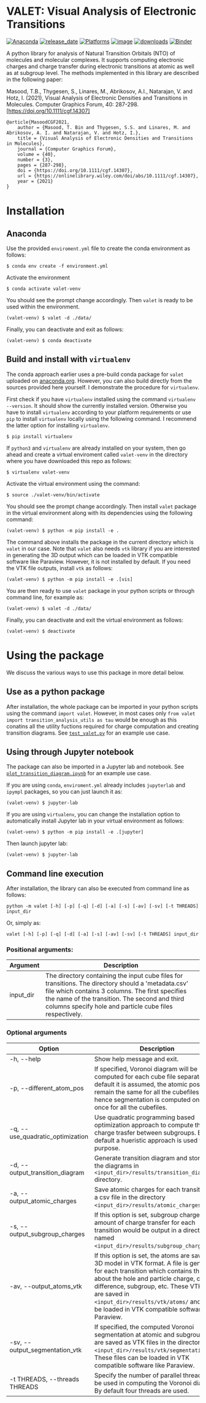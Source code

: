 # VALET: Visual Analysis of Electronic Transitions

[![Anaconda](https://anaconda.org/tbmasood/valet/badges/version.svg)](https://anaconda.org/tbmasood/valet)
[![release_date](https://anaconda.org/tbmasood/valet/badges/latest_release_date.svg)](https://anaconda.org/tbmasood/valet)
[![Platforms](https://anaconda.org/tbmasood/valet/badges/platforms.svg)](https://anaconda.org/tbmasood/valet)
[![image](https://img.shields.io/badge/License-MIT-yellow.svg)](https://opensource.org/licenses/MIT)
[![downloads](https://anaconda.org/tbmasood/valet/badges/downloads.svg)](https://anaconda.org/tbmasood/valet)
[![Binder](https://mybinder.org/badge_logo.svg)](https://mybinder.org/v2/gh/tbmasood/VALET/HEAD)


A python library for analysis of Natural Transition Orbitals (NTO) of molecules and molecular complexes. It supports computing electronic charges and charge transfer during electronic transitions at atomic as well as at subgroup level. The methods implemented in this library are described in the following paper:

Masood, T.B., Thygesen, S., Linares, M., Abrikosov, A.I., Natarajan, V. and Hotz, I. (2021), Visual Analysis of Electronic Densities and Transitions in Molecules. Computer Graphics Forum, 40: 287-298. [https://doi.org/10.1111/cgf.14307]

```
@article{MasoodCGF2021,
    author = {Masood, T. Bin and Thygesen, S.S. and Linares, M. and Abrikosov, A. I. and Natarajan, V. and Hotz, I.},
    title = {Visual Analysis of Electronic Densities and Transitions in Molecules},
    journal = {Computer Graphics Forum},
    volume = {40},
    number = {3},
    pages = {287-298},
    doi = {https://doi.org/10.1111/cgf.14307},
    url = {https://onlinelibrary.wiley.com/doi/abs/10.1111/cgf.14307},
    year = {2021}
}
```

# Installation

## Anaconda

Use the provided `enviroment.yml` file to create the conda environment as follows:

`
$ conda env create -f environment.yml
`

Activate the environment 

`
$ conda activate valet-venv
`

You should see the prompt change accordingly. Then `valet` is ready to be used within the environment.

`
(valet-venv) $ valet -d ./data/
`

Finally, you can deactivate and exit as follows:

`
(valet-venv) $ conda deactivate
`


## Build and install with `virtualenv`


The conda approach earlier uses a pre-build conda package for `valet` uploaded on [anaconda.org](https://anaconda.org/tbmasood/valet). However, you can also build directly from the sources provided here yourself. I demonstrate the procedure for `virtualenv`.

First check if you have `virtualenv` installed using the command `virtualenv --version`. It should show the currently installed version. Otherwise you have to install `virtualenv` according to your platform requirements or use `pip` to install `virtualenv` locally using the following command. I recommend the latter option for installing `virtualenv`.

`
$ pip install virtualenv
`

If `python3` and `virtualenv` are already installed on your system, then go ahead and create a virtual enviroment called `valet-venv` in the directory where you have downloaded this repo as follows:

`
$ virtualenv valet-venv
`

Activate the virtual environment using the command:

`
$ source ./valet-venv/bin/activate
`

You should see the prompt change accordingly. Then install `valet` package in the virtual environment along with its dependencies using the following command:

`
(valet-venv) $ python -m pip install -e .
`

The command above installs the package in the current directory which is `valet` in our case. Note that `valet` also needs `vtk` library if you are interested in generating the 3D output which can be loaded in VTK compatible software like Paraview. However, it is not installed by default. If you need the VTK file outputs, install `vtk` as follows:

`
(valet-venv) $ python -m pip install -e .[vis]
`

You are then ready to use `valet` package in your python scripts or through command line, for example as:

`
(valet-venv) $ valet -d ./data/
`

Finally, you can deactivate and exit the virtual environment as follows:

`
(valet-venv) $ deactivate
`

# Using the package
We discuss the various ways to use this package in more detail below.

## Use as a python package
After installation, the whole package can be imported in your python scripts using the command `import valet`. However, in most cases only `from valet import transition_analysis_utils as tau` would be enough as this conatins all the utility fuctions required for charge computation and creating transition diagrams. See [`test_valet.py`](test_valet.py) for an example use case.

## Using through Jupyter notebook
The package can also be imported in a Jupyter lab and notebook. See [`plot_transition_diagram.ipynb`](plot_transition_diagram.ipynb) for an example use case.

If you are using `conda`, `enviroment.yml` already includes `jupyterlab` and `ipympl` packages, so you can just launch it as:

`
(valet-venv) $ jupyter-lab
`

If you are using `virtualenv`, you can change the installation option to automatically install Jupyter lab in your virtual environment as follows:

`
(valet-venv) $ python -m pip install -e .[jupyter]
`

Then launch jupyter lab:

`
(valet-venv) $ jupyter-lab
`

## Command line execution
After installation, the library can also be executed from command line as follows:

`
python -m valet [-h] [-p] [-q] [-d] [-a] [-s] [-av] [-sv] [-t THREADS] input_dir
`

Or, simply as:

`
valet [-h] [-p] [-q] [-d] [-a] [-s] [-av] [-sv] [-t THREADS] input_dir
`

### Positional arguments:
|Argument | Description|
|---|---|
| input_dir | The directory containing the input cube files for transitions. The directory should a 'metadata.csv' file which contains 3 columns. The first specifies the name of the transition. The second and third columns specify hole and particle cube files respectively.|

### Optional arguments
|Option | Description|
|---|---|
|-h, --help | Show help message and exit. |
|-p, --different_atom_pos| If specified, Voronoi diagram will be computed for each cube file separately. By default it is assumed, the atomic positions remain the same for all the cubefiles and hence segmentation is computed only once for all the cubefiles. |
|-q, --use_quadratic_optimization | Use quadratic programming based optimization approach to compute the charge trasfer between subgroups. By default a hueristic approach is used for this purpose. |
|-d, --output_transition_diagram | Generate transition diagram and store all the diagrams in `<input_dir>/results/transition_diagrams/` directory. |
|-a, --output_atomic_charges | Save atomic charges for each transition as a csv file in the directory `<input_dir>/results/atomic_charges/`. |
|-s, --output_subgroup_charges |If this option is set, subgroup charges and amount of charge transfer for each transition would be output in a directory named `<input_dir>/results/subgroup_charges/`. |
|-av, --output_atoms_vtk | If this option is set, the atoms are saved as 3D model in VTK format. A file is generated for each transition which contains the data about the hole and particle charge, charge difference, subgroup, etc. These VTK files are saved in `<input_dir>/results/vtk/atoms/` and can be loaded in VTK compatible software like Paraview. |
|-sv, --output_segmentation_vtk | If specified, the computed Voronoi segmentation at atomic and subgroup level are saved as VTK files in the directory `<input_dir>/results/vtk/segmentation/`. These files can be loaded in VTK compatible software like Paraview. |
|-t THREADS, --threads THREADS | Specify the number of parallel threads to be used in computing the Voronoi diagram. By default four threads are used. |
